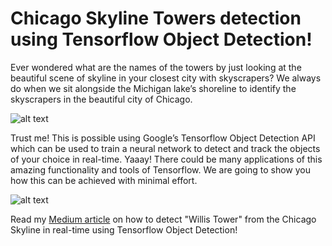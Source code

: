 # Chicago Skyline Towers detection using Tensorflow Object Detection!
Ever wondered what are the names of the towers by just looking at the beautiful scene of skyline in your closest city with skyscrapers? We always do when we sit alongside the Michigan lake’s shoreline to identify the skyscrapers in the beautiful city of Chicago.

![alt text](https://github.com/VETURISRIRAM/willis_tower_detection_tensorflow_object_detection/blob/master/test_results/test3.PNG)

Trust me! This is possible using Google’s Tensorflow Object Detection API which can be used to train a neural network to detect and track the objects of your choice in real-time. Yaaay! There could be many applications of this amazing functionality and tools of Tensorflow. We are going to show you how this can be achieved with minimal effort.

![alt text](https://github.com/VETURISRIRAM/willis_tower_detection_tensorflow_object_detection/blob/master/test_results/test10.PNG)

Read my <a href="https://medium.com/@sriram.tutu/skyline-towers-detection-using-tensorflow-object-detection-api-step-by-step-guide-760a9e4c91fb">Medium article</a> on how to detect "Willis Tower" from the Chicago Skyline in real-time using Tensorflow Object Detection!
